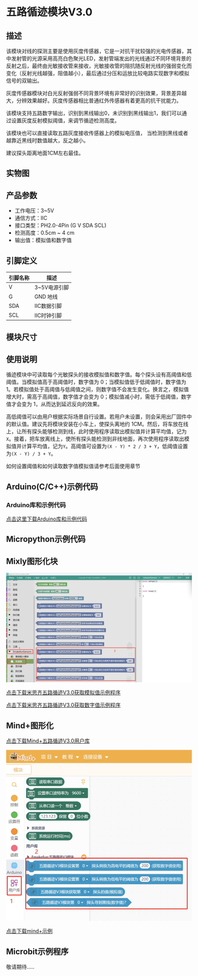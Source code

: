 # 五路循迹模块V3.0

## 描述

该模块对线的探测主要是使用灰度传感器，它是一对抗干扰较强的光电传感器，其中发射管的光源采用高亮白色聚光LED，发射管端发出的光线通过不同环境背景的反射之后，最终由光敏接收管来接收，光敏接收管的阻抗随反射光线的强弱变化而变化（反射光线越强，阻值越小），最后通过分压和运放比较电路实现数字和模拟信号的双输出。

灰度传感器模块对白光反射强弱不同背景环境有非常好的识别效果，背景差异越大，分辨效果越好。灰度传感器相比普通红外传感器有着更高的抗干扰能力。

该模块支持五路数字输出，识别到黑线输出0，未识别到黑线输出1，我们可以通过设置灰度反射模拟阈值，来调节循迹检测高度。

该模块也可以直接读取五路灰度接收传感器上的模拟电压值， 当检测到黑线或者越靠近黑线时数值越大，反之越小。

建议探头距离地面1CM左右最佳。

## 实物图

## 产品参数

- 工作电压：3~5V
- 通信方式：IIC
- 接口类型：PH2.0-4Pin (G V SDA SCL)
- 检测高度：0.5cm ~ 4 cm
- 输出值：模拟值和数字值

## 引脚定义

| 引脚名称 | 描述       |
| ---- | -------- |
| V    | 3~5V电源引脚 |
| G    | GND 地线   |
| SDA  | IIC数据引脚  |
| SCL  | IIC时钟引脚  |

## 模块尺寸

## 使用说明

循迹模块中可读取每个光敏探头的接收模拟值和数字值。每个探头设有高阈值和低阈值。当模拟值高于高阈值时，数字值为 0；当模拟值低于低阈值时，数字值为 1。若模拟值处于高阈值与低阈值之间，则数字值不会发生变化。换言之，模拟值增大时，需高于高阈值，数字值才会变为 0；模拟值减小时，需低于低阈值，数字值才会变为 1，从而达到延迟反向的效果。

高低阈值可以由用户根据实际场景自行设置。若用户未设置，则会采用出厂固件中的默认值。建议先将模块安装在小车上，使探头离地约 1CM。然后，将车放在线上，让所有探头能够检测到线，此时使用程序读取出模拟值并计算平均值，记为`X`。接着，把车放离线上，使所有探头能检测到非线地面，再次使用程序读取出模拟值并计算平均值，记为`Y`。高阈值可设置为`(X - Y) * 2 / 3 + Y`，低阈值设置为`(X - Y) / 3 + Y`。

如何设置阈值和如何读取数字值模拟值请参考后面使用章节

## Arduino(C/C++)示例代码

### Arduino库和示例代码

[点击这里下载Arduino库和示例代码](emakefun_five_line_tracker_v3.zip)

## Micropython示例代码

## Mixly图形化块

![loading-ag-147](./pictures/mixly_select.png "米思齐选择五路循迹V3模块")

[点击下载米思齐五路循迹V3.0获取模拟值示例程序](./examples/mixly_get_analog.zip)

[点击下载米思齐五路循迹V3.0获取数字值示例程序](./examples/mixly_get_digital.zip)

## Mind+图形化

[点击下载Mind+五路循迹V3.0用户库](./libs/emakefun-em_five_tracker_v3-thirdex-V0.0.1.mpext)

![](./pictures/mindplus_select.png "mind+选择五路循迹V3.0")

[点击下载mind+示例](./examples/mindplus_example.mp)

## Microbit示例程序

敬请期待.....


